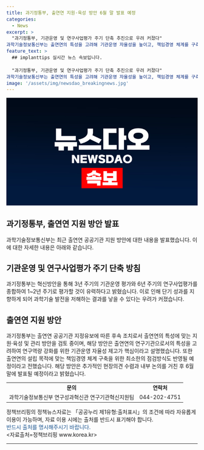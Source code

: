 ```yaml
---
title: 과기정통부, 출연연 지원·육성 방안 6월 말 발표 예정
categories:
  - News
excerpt: >
  "과기정통부, 기관운영 및 연구사업평가 주기 단축 추진으로 우려 커졌다"
과학기술정보통신부는 출연연의 특성을 고려해 기관운영 자율성을 높이고, 책임경영 체계를 구축하는 방안을 검토 중이다. 그러나 3~6년 주기 평가를 1~2년 주기로 단축하는 계획으로 과학기술 발전을 저해할 우려가 커지고 있다. 추가 논의를 거쳐 6월말에 발표될 예정이니 주목이 필요하다. (문의 : 과학기술정보통신부 연구성과혁신관 연구기관혁신지원팀 044-202-4751)
feature_text: >
  ## implanttips 실시간 뉴스 속보입니다.

  "과기정통부, 기관운영 및 연구사업평가 주기 단축 추진으로 우려 커졌다"
과학기술정보통신부는 출연연의 특성을 고려해 기관운영 자율성을 높이고, 책임경영 체계를 구축하는 방안을 검토 중이다. 그러나 3~6년 주기 평가를 1~2년 주기로 단축하는 계획으로 과학기술 발전을 저해할 우려가 커지고 있다. 추가 논의를 거쳐 6월말에 발표될 예정이니 주목이 필요하다. (문의 : 과학기술정보통신부 연구성과혁신관 연구기관혁신지원팀 044-202-4751)
image: '/assets/img/newsdao_breakingnews.jpg'
---
```


<p><img src="/assets/img/newsdao_breakingnews.jpg" alt="implanttips 속보" /></p>

<h2 data-ke-size="size26">과기정통부, 출연연 지원 방안 발표</h2>

<p data-ke-size="size16">과학기술정보통신부는 최근 출연연 공공기관 지원 방안에 대한 내용을 발표했습니다. 이에 대한 자세한 내용은 아래와 같습니다.</p>

<h2>기관운영 및 연구사업평가 주기 단축 방침</h2>

<p data-ke-size="size16">과기정통부는 혁신방안을 통해 3년 주기의 기관운영 평가와 6년 주기의 연구사업평가를 종합하여 1~2년 주기로 평가할 것이 유력하다고 밝혔습니다. 이로 인해 단기 성과를 지향하게 되어 과학기술 발전을 저해하는 결과를 낳을 수 있다는 우려가 커졌습니다.</p>

<h2>출연연 지원 방안</h2>

<p data-ke-size="size16">과기정통부는 출연연 공공기관 지정유보에 따른 후속 조치로서 출연연의 특성에 맞는 지원·육성 및 관리 방안을 검토 중이며, 해당 방안은 출연연의 연구기관으로서의 특성을 고려하여 연구역량 강화를 위한 기관운영 자율성 제고가 핵심이라고 설명했습니다. 또한 출연연의 설립 목적에 맞는 책임경영 체계 구축을 위한 최소한의 점검방식도 반영될 예정이라고 전했습니다. 해당 방안은 추가적인 현장의견 수렴과 내부 논의를 거친 후 6월말에 발표될 예정이라고 밝혔습니다.</p>

<table>
  <tr>
    <td style="text-align: center; height: 17px;"><b>문의</b></td>
    <td style="text-align: center; height: 17px;"><b>연락처</b></td>
  </tr>
  <tr>
    <td style="text-align: center; height: 17px;">과학기술정보통신부 연구성과혁신관 연구기관혁신지원팀</td>
    <td style="text-align: center; height: 17px;">044-202-4751</td>
  </tr>
</table>

<p data-ke-size="size16">정책브리핑의 정책뉴스자료는 「공공누리 제1유형:출처표시」의 조건에 따라 자유롭게 이용이 가능하며, 자료 이용 시에는 출처를 반드시 표기해야 합니다. <br> <span style="color: #1a5490;">반드시 출처를 명시해주시기 바랍니다.</span> <br> <자료출처=정책브리핑 www.korea.kr></p>

<hr>

